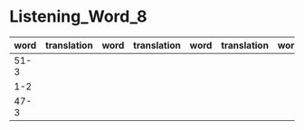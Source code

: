 # Listening_Word_8

| word                  | translation             | word            | translation                                | word           | translation                      | word       | translation                              |
| --------------------- | ----------------------- | --------------- | ------------------------------------------ | -------------- | -------------------------------- | ---------- | ---------------------------------------- |
|51-3|
|1-2|
|47-3|